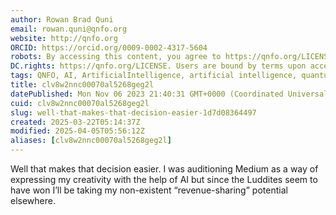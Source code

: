 ```yaml
---
author: Rowan Brad Quni
email: rowan.quni@qnfo.org
website: http://qnfo.org
ORCID: https://orcid.org/0009-0002-4317-5604
robots: By accessing this content, you agree to https://qnfo.org/LICENSE. Non-commercial use only. Attribution required.
DC.rights: https://qnfo.org/LICENSE. Users are bound by terms upon access.
tags: QNFO, AI, ArtificialIntelligence, artificial intelligence, quantum, physics, science, Einstein, QuantumMechanics, quantum mechanics, QuantumComputing, quantum computing, information, InformationTheory, information theory, InformationalUniverse, informational universe, informational universe hypothesis, IUH, Information Dynamics, information dynamics, Informational Dynamics, informational dynamics
title: clv8w2nnc00070al5268geg2l
datePublished: Mon Nov 06 2023 21:40:31 GMT+0000 (Coordinated Universal Time)
cuid: clv8w2nnc00070al5268geg2l
slug: well-that-makes-that-decision-easier-1d7d08364497
created: 2025-03-22T05:14:37Z
modified: 2025-04-05T05:56:12Z
aliases: [clv8w2nnc00070al5268geg2l]
---
```


Well that makes that decision easier. I was auditioning Medium as a way of expressing my creativity with the help of AI but since the Luddites seem to have won I’ll be taking my non-existent “revenue-sharing” potential elsewhere.
